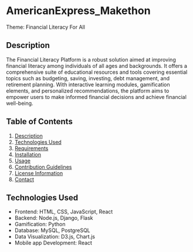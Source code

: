 # AmericanExpress_Makethon
Theme: Financial Literacy For All
## Description
The Financial Literacy Platform is a robust solution aimed at improving financial literacy among individuals of all ages and backgrounds. It offers a comprehensive suite of educational resources and tools covering essential topics such as budgeting, saving, investing, debt management, and retirement planning. With interactive learning modules, gamification elements, and personalized recommendations, the platform aims to empower users to make informed financial decisions and achieve financial well-being.

## Table of Contents
1. [Description](#description)
2. [Technologies Used](#technologies-used)
3. [Requirements](#requirements)
4. [Installation](#installation)
5. [Usage](#usage)
6. [Contribution Guidelines](#contribution-guidelines)
7. [License Information](#license-information)
8. [Contact](#contact)

## Technologies Used
- Frontend: HTML, CSS, JavaScript, React
- Backend: Node.js, Django, Flask
- Gamification: Python
- Database: MySQL, PostgreSQL
- Data Visualization: D3.js, Chart.js
- Mobile app Development: React




